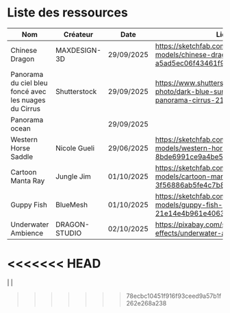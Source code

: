 # Liste des ressources

| Nom | Créateur | Date | Lien | License |
| -- | -- | -- | -- | -- |
| Chinese Dragon | MAXDESIGN-3D | 29/09/2025 | https://sketchfab.com/3d-models/chinese-dragon-a5ad5ec06f43461f95bb93e95fe7553b | CC Attribution |
| Panorama du ciel bleu foncé avec les nuages du Cirrus | Shutterstock | 29/09/2025 | https://www.shutterstock.com/fr/image-photo/dark-blue-sunset-sky-panorama-cirrus-2104178486 |  |
| Panorama ocean | | 29/09/2025 | | |
| Western Horse Saddle | Nicole Gueli | 29/06/2025 | https://sketchfab.com/3d-models/western-horse-saddle-8bde6991ce9a4be5994499df9aa0dc89 | CC Attribution |
| Cartoon Manta Ray | Jungle Jim | 01/10/2025 | https://sketchfab.com/3d-models/cartoon-manta-ray-animated-3f56886ab5fe4c7b8b151ea0974bf5b3 | CC Attribution |
| Guppy Fish | BlueMesh | 01/10/2025 | https://sketchfab.com/3d-models/guppy-fish-21e14e4b961e406385539f79eacdb1dc | CC Attribution |
| Underwater Ambience | DRAGON-STUDIO | 02/10/2025 | https://pixabay.com/sound-effects/underwater-ambience-376890/ | Content License |
<<<<<<< HEAD
=======
| |
>>>>>>> 78ecbc10451f916f93ceed9a57b1f262e268a238
